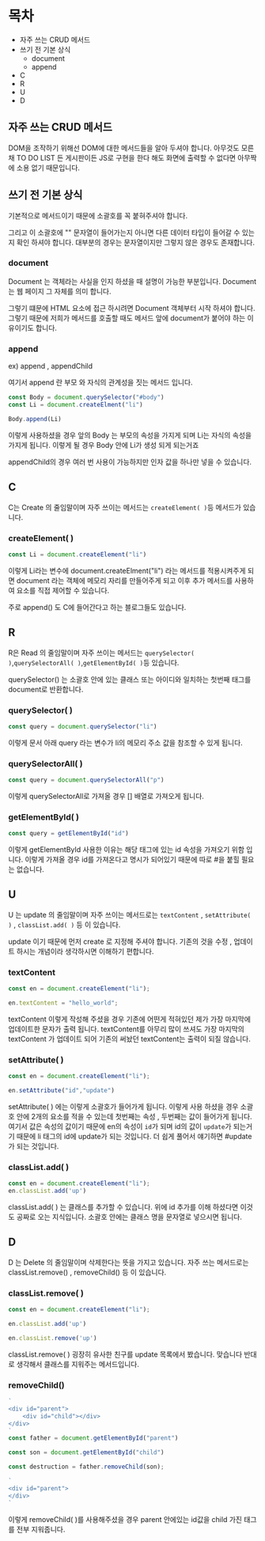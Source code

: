 # 목차
- 자주 쓰는 CRUD 메서드
- 쓰기 전 기본 상식
    - document
    - append
- C
- R
- U
- D

## 자주 쓰는 CRUD 메서드

DOM을 조작하기 위해선 DOM에 대한 메서드들을 알아 두셔야 합니다. 아무것도 모른 채 TO DO LIST 든 게시판이든 JS로 구현을 한다 해도 화면에 출력할 수 없다면 아무짝에 소용 없기 때문입니다.


## 쓰기 전 기본 상식

기본적으로 메서드이기 때문에 소괄호를 꼭 붙혀주셔야 합니다. 

그리고 이 소괄호에 "" 문자열이 들어가는지 아니면 다른 데이터 타입이 들어갈 수 있는지 확인 하셔야 합니다. 대부분의 경우는 문자열이지만 그렇지 않은 경우도 존재합니다.


### document

Document 는 객체라는 사실을 인지 하셨을 때 설명이 가능한 부분입니다. Document는 웹 페이지 그 자체를 의미 합니다. 

그렇기 떄문에 HTML 요소에 접근 하시려면 Document 객체부터 시작 하셔야 합니다. 그렇기 때문에 저희가 메서드를 호출할 때도 메서드 앞에 document가 붙어야 하는 이유이기도 합니다.


### append
ex) append , appendChild

여기서 append 란 부모 와 자식의 관계성을 짓는 메서드 입니다.


```js
const Body = document.querySelector("#body")
const Li = document.createElment("li")

Body.append(Li)
```
이렇게 사용하셨을 경우 앞의 Body 는 부모의 속성을 가지게 되며 Li는 자식의 속성을 가지게 됩니다. 이렇게 될 경우 Body 안에 Li가 생성 되게 되는거죠

appendChild의 경우 여러 번 사용이 가능하지만 인자 값을 하나만 넣을 수 있습니다.



## C
C는 Create 의 줄임말이며  자주 쓰이는 메서드는 `createElement( )`등 메서드가 있습니다.

### createElement( )
```js
const Li = document.createElement("li")
```
이렇게 Li라는 변수에 document.createElment("li") 라는 메서드를 적용시켜주게 되면 document 라는 객체에 메모리 자리를 만들어주게 되고 이후 추가 메서드를 사용하여 요소를 직접 제어할 수 있습니다.

주로 append() 도 C에 들어간다고 하는 블로그들도 있습니다.

## R
R은 Read 의 줄임말이며 자주 쓰이는 메서드는 `querySelector( )`,`querySelectorAll( )`,`getElementById( )`등 있습니다.

querySelector() 는 소괄호 안에 있는 클래스 또는 아이디와 일치하는 첫번째 태그를 document로 반환합니다.
### querySelector( )
```js
const query = document.querySelector("li")
```
이렇게 문서 아래 query 라는 변수가 li의 메모리 주소 값을 참조할 수 있게 됩니다.

### querySelectorAll( )
```js
const query = document.querySelectorAll("p")
```
이렇게 querySelectorAll로 가져올 경우 [] 배열로 가져오게 됩니다.

### getElementById( )
```js
const query = getElementById("id")
```
이렇게 getElementById 사용한 이유는 해당 태그에 있는 id 속성을 가져오기 위함 입니다. 이렇게 가져올 경우 id를 가져온다고 명시가 되어있기 때문에 따로 #을 붙힐 필요는 없습니다.

## U
U 는 update 의 줄임말이며 자주 쓰이는 메서드로는 `textContent` , `setAttribute( )` , `classList.add( )` 등 이 있습니다.

update 이기 때문에 먼저 create 로 지정해 주셔야 합니다. 기존의 것을 수정 , 업데이트 하시는 개념이라 생각하시면 이해하기 편합니다.

### textContent
```js
const en = document.createElement("li");

en.textContent = "hello_world";
```
textContent 이렇게 작성해 주셨을 경우 기존에 어떤게 적혀있던 제가 가장 마지막에 업데이트한 문자가 출력 됩니다. textContent를 아무리 많이 쓰셔도 가장 마지막의 textContent 가 업데이트 되어 기존의 써놨던 textContent는 출력이 되질 않습니다.

### setAttribute( )
```js
const en = document.createElement("li");

en.setAttribute("id","update")
```
setAttribute( ) 에는 이렇게 소괄호가 들어가게 됩니다. 이렇게 사용 하셨을 경우
소괄호 안에 2개의 요소를 적을 수 있는데 첫번째는 속성 , 두번째는 값이 들어가게 됩니다. 여기서 값은 속성의 값이기 때문에 en의 속성이 `id`가 되며 id의 값이 `update`가 되는거기 때문에  li 태그의 id에 update가 되는 것입니다. 더 쉽게 풀어서 얘기하면 #update 가 되는 것입니다.


### classList.add( )
```js
const en = document.createElement("li");
en.classList.add('up')
```

classList.add( ) 는 클래스를 추가할 수 있습니다. 위에 id 추가를 이해 하셨다면 이것도 공짜로 오는 지식입니다. 소괄호 안에는 클래스 명을 문자열로 넣으시면 됩니다.

## D
D 는 Delete 의 줄임말이며 삭제한다는 뜻을 가지고 있습니다. 자주 쓰는 메서드로는 classList.remove() , removeChild() 등 이 있습니다.

### classList.remove( )
```js
const en = document.createElement("li");

en.classList.add('up')

en.classList.remove('up')
```
classList.remove( ) 굉장히 유사한 친구를 update 목록에서 봤습니다. 맞습니다 반대로 생각해서 클래스를 지워주는 메서드입니다.

### removeChild()
```js
`
<div id="parent">
    <div id="child"></div>
</div>
`
const father = document.getElementById("parent")

const son = document.getElementById("child")

const destruction = father.removeChild(son);

`
<div id="parent">
</div>
`
```
이렇게 removeChild( )를 사용해주셨을 경우 parent 안에있는 id값을 child 가진 태그를 전부 지워줍니다.
